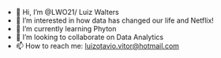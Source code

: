 - 👋 Hi, I’m @LWO21/ Luiz Walters 
- 👀 I’m interested in how data has changed our life and Netflix!
- 🌱 I’m currently learning Phyton
- 💞️ I’m looking to collaborate on Data Analytics 
- 📫 How to reach me: luizotavio.vitor@hotmail.com

<!---
LWO21/LWO21 is a ✨ special ✨ repository because its `README.md` (this file) appears on your GitHub profile.
You can click the Preview link to take a look at your changes.
--->
